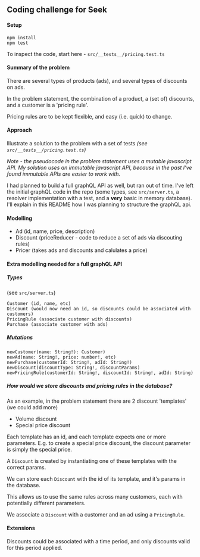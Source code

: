 ## Coding challenge for Seek

#### Setup
```
npm install
npm test
```

To inspect the code, start here - `src/__tests__/pricing.test.ts`

#### Summary of the problem

There are several types of products (ads), and several types of discounts on ads. 

In the problem statement, the combination of a product, a (set of) discounts, and a customer is a 'pricing rule'.

Pricing rules are to be kept flexible, and easy (i.e. quick) to change.

#### Approach
Illustrate a solution to the problem with a set of tests *(see `src/__tests__/pricing.test.ts`)*

*Note - the pseudocode in the problem statement uses a mutable javascript API. 
My solution uses an immutable javascript API, because in the past I've found immutable APIs are easier to work with.*

 I had planned to build a full graphQL API as well, but ran out of time. I've left the initial graphQL code in the repo
 (some types, see `src/server.ts`, a resolver implementation with a test, and a **very** basic in memory database). 
 I'll explain in this README how I was planning to structure the graphQL api.
 

#### Modelling
- Ad (id, name, price, description)
- Discount (priceReducer - code to reduce a set of ads via discouting rules)
- Pricer (takes ads and discounts and calulates a price)

#### Extra modelling needed for a full graphQL API

##### Types

(see `src/server.ts`)

```
Customer (id, name, etc)
Discount (would now need an id, so discounts could be associated with customers)
PricingRule (associate customer with discounts)
Purchase (associate customer with ads)
```

##### Mutations
```
newCustomer(name: String!): Customer)
newAd(name: String!, price: number!, etc)
newPurchase(customerId: String!, adId: String!)
newDiscount(discountType: String!, discountParams)
newPricingRule(customerId: String!, discountId: String!, adId: String)
```

##### How would we store discounts and pricing rules in the database?

As an example, in the problem statement there are 2 discount 'templates' (we could add more)
- Volume discount
- Special price discount

Each template has an id, and each template expects one or more parameters. E.g. to create a special price discount, 
the discount parameter is simply the special price.

A `Discount` is created by instantiating one of these templates with the correct params.

We can store each `Discount` with the id of its template, and it's params in the database.

This allows us to use the same rules across many customers, each with potentially different parameters.

We associate a `Discount` with a customer and an ad using a `PricingRule`.

#### Extensions

Discounts could be associated with a time period, and only discounts valid for this period applied.

 